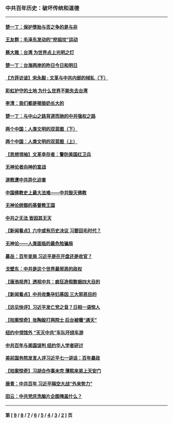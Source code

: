 ### 中共百年历史：破坏传统和道德
---
#### [楚一丁：保护堕胎与否之争的是与非](../../pages/nf1176114/n13815642.md?02050430) 
#### [王友群：毛泽东发动的“挖祖坟”运动](../../pages/nf1176114/n13723639.md?02050430) 
#### [蔡大雅：台湾 为世界点上光明之灯](../../pages/nf1176114/n13531530.md?02050430) 
#### [楚一丁：台海两岸的昨日今日和明日](../../pages/nf1176114/n13531468.md?02050430) 
#### [【方菲访谈】宋永毅 : 文革与中共内部的倾轧（下）](../../pages/nf1176114/n13486836.md?02050430) 
#### [彩虹护守的土地 为什么世界不能失去台湾](../../pages/nf1176114/n13476849.md?02050430) 
#### [李清：我们都是喝狼奶长大的](../../pages/nf1176114/n13471478.md?02050430) 
#### [楚一丁：与中山之路背道而驰的中共强权之路](../../pages/nf1176114/n13437270.md?02050430) 
#### [两个中国：人类文明的双蓝图（下）](../../pages/nf1176114/n13423132.md?02050430) 
#### [两个中国：人类文明的双蓝图（上）](../../pages/nf1176114/n13422687.md?02050430) 
#### [【思想领袖】文革幸存者：警防美国红卫兵](../../pages/nf1176114/n13339289.md?02050430) 
#### [无神论者向神的宣战](../../pages/nf1176114/n13281535.md?02050430) 
#### [道教遭中共异化迫害](../../pages/nf1176114/n13281463.md?02050430) 
#### [中国佛教史上最大法难——中共毁灭佛教](../../pages/nf1176114/n13281397.md?02050430) 
#### [无神论统御的基督教王国](../../pages/nf1176114/n13281280.md?02050430) 
#### [中共之无法 皆因其无天](../../pages/nf1176114/n13281088.md?02050430) 
#### [【新闻看点】六中或有历史决议 习要回毛时代？](../../pages/nf1176114/n13222895.md?02050430) 
#### [无神论——人类面临的最危险骗局](../../pages/nf1176114/n13196137.md?02050430) 
#### [慕岳：百年变局 习近平是在开盘还是收官？](../../pages/nf1176114/n13206516.md?02050430) 
#### [戈壁东：中共是这个世界最邪恶的政权](../../pages/nf1176114/n13085641.md?02050430) 
#### [【唐浩视界】透视中共：疯狂造假数据四大目的](../../pages/nf1176114/n13080590.md?02050430) 
#### [【新闻看点】中共收集孕妇基因 三大邪恶目的](../../pages/nf1176114/n13077182.md?02050430) 
#### [【远见快评】习近平发亡党之音？日相一语惊人](../../pages/nf1176114/n13074809.md?02050430) 
#### [【拍案惊奇】张陶殴打两院士 后台被曝“通天”](../../pages/nf1176114/n13070496.md?02050430) 
#### [纽约中领馆外 “天灭中共”车队环绕车游](../../pages/nf1176114/n13070693.md?02050430) 
#### [中共百年与美国误判 纽约华人学者研讨](../../pages/nf1176114/n13067969.md?02050430) 
#### [美前国务院发言人评习近平七一讲话：百年暴政](../../pages/nf1176114/n13066986.md?02050430) 
#### [【拍案惊奇】习胡合作事未完 薄熙来弟上天安门](../../pages/nf1176114/n13065867.md?02050430) 
#### [唐青：中共百年 习近平隔空大战“外来势力”](../../pages/nf1176114/n13065976.md?02050430) 
#### [田云：中共党庆洗脑片企图掩盖什么？](../../pages/nf1176114/n13064395.md?02050430) 

---
#### 第 [ [9](./9.md?02050430) / [8](./8.md?02050430) / [7](./7.md?02050430) / [6](./6.md?02050430) / [5](./5.md?02050430) / [4](./4.md?02050430) / [3](./3.md?02050430) / [2](./2.md?02050430) ] 页
